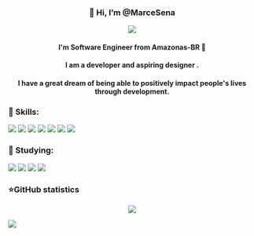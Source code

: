 <div align="center">

### 👋 Hi, I’m @MarceSena
<img src="https://i1.wp.com/codemyui.com/wp-content/uploads/2016/09/project-deadline-progress-bar-animation.gif?fit=880%2C440&ssl=1">

#### I'm Software Engineer from Amazonas-BR 🌳
#### I am a developer and aspiring designer .
#### I have a great dream of being able to positively impact people's lives through development.

</div>

### 💼 Skills:
<p alingn="center">
    <img src="https://img.shields.io/badge/HTML5-E34F26?style=for-the-badge&logo=html5&logoColor=white"> <img src="https://img.shields.io/badge/CSS-239120?&style=for-the-badge&logo=css3&logoColor=white"> 
    <img src="https://img.shields.io/badge/JavaScript-F7DF1E?style=for-the-badge&logo=javascript&logoColor=black">  <img src="https://img.shields.io/badge/Python-3776AB?style=for-the-badge&logo=python&logoColor=white"> 
    <img src="https://img.shields.io/badge/PHP-777BB4?style=for-the-badge&logo=php&logoColor=white">  <img src="https://img.shields.io/badge/Git-F05032?style=for-the-badge&logo=git&logoColor=white"> 
    <img src="https://img.shields.io/badge/Adobe%20Illustrator-FF9A00?style=for-the-badge&logo=adobe%20illustrator&logoColor=white">  
</p>

### 🚀 Studying: 
<p  alingn="center">
<img src="https://img.shields.io/badge/TypeScript-007ACC?style=for-the-badge&logo=typescript&logoColor=white"> <img src="https://img.shields.io/badge/Node.js-43853D?style=for-the-badge&logo=node.js&logoColor=white">
<img src="https://img.shields.io/badge/Django-092E20?style=for-the-badge&logo=django&logoColor=white"> <img src="https://img.shields.io/badge/React-20232A?style=for-the-badge&logo=react&logoColor=61DAFB">
</p>  

### ⭐GitHub statistics
<p align = "center">
    <img src = "https://github-readme-stats.vercel.app/api?username=MarceSena&show_icons=true&theme=tokyonight&line_height=27%22">
</p>
    <img src = "https://github-readme-stats.vercel.app/api/top-langs/?username=MarceSena&hide=css,java,html&theme=tokyonight">
</p>


<!---
MarceSena/MarceSena is a ✨ special ✨ repository because its `README.md` (this file) appears on your GitHub profile.
You can click the Preview link to take a look at your changes.
--->
